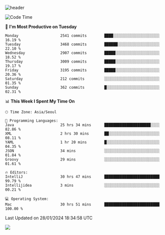 ![header](https://capsule-render.vercel.app/api?type=Egg&color=timeAuto&height=300&section=header&text=PoPo&fontSize=90&animation=fadeIn)

  <!--START_SECTION:waka-->
![Code Time](http://img.shields.io/badge/Code%20Time-1%2C429%20hrs-blue)

📅 **I'm Most Productive on Tuesday** 

```text
Monday                   2541 commits        ████░░░░░░░░░░░░░░░░░░░░░   16.19 % 
Tuesday                  3468 commits        ██████░░░░░░░░░░░░░░░░░░░   22.10 % 
Wednesday                2907 commits        █████░░░░░░░░░░░░░░░░░░░░   18.52 % 
Thursday                 3009 commits        █████░░░░░░░░░░░░░░░░░░░░   19.17 % 
Friday                   3195 commits        █████░░░░░░░░░░░░░░░░░░░░   20.36 % 
Saturday                 212 commits         ░░░░░░░░░░░░░░░░░░░░░░░░░   01.35 % 
Sunday                   362 commits         █░░░░░░░░░░░░░░░░░░░░░░░░   02.31 % 
```


📊 **This Week I Spent My Time On** 

```text
🕑︎ Time Zone: Asia/Seoul

💬 Programming Languages: 
Java                     25 hrs 34 mins      █████████████████████░░░░   82.86 % 
XML                      2 hrs 30 mins       ██░░░░░░░░░░░░░░░░░░░░░░░   08.11 % 
YAML                     1 hr 20 mins        █░░░░░░░░░░░░░░░░░░░░░░░░   04.35 % 
JSON                     34 mins             ░░░░░░░░░░░░░░░░░░░░░░░░░   01.84 % 
Groovy                   29 mins             ░░░░░░░░░░░░░░░░░░░░░░░░░   01.61 % 

🔥 Editors: 
IntelliJ                 30 hrs 47 mins      █████████████████████████   99.79 % 
Intellijidea             3 mins              ░░░░░░░░░░░░░░░░░░░░░░░░░   00.21 % 

💻 Operating System: 
Mac                      30 hrs 51 mins      █████████████████████████   100.00 % 
```


 Last Updated on 28/01/2024 18:34:58 UTC
<!--END_SECTION:waka-->



<img src="https://capsule-render.vercel.app/api?type=Egg&color=timeAuto&height=300&section=footer&text=PoPo&fontSize=90&animation=fadeIn&reversal=true" />
